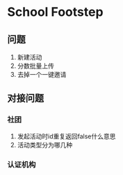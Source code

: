 # School Footstep

## 问题

1. 新建活动
2. 分数批量上传
4. 去掉一个一键邀请

## 对接问题

### 社团

1. 发起活动时id重复返回false什么意思
2. 活动类型分为哪几种

### 认证机构